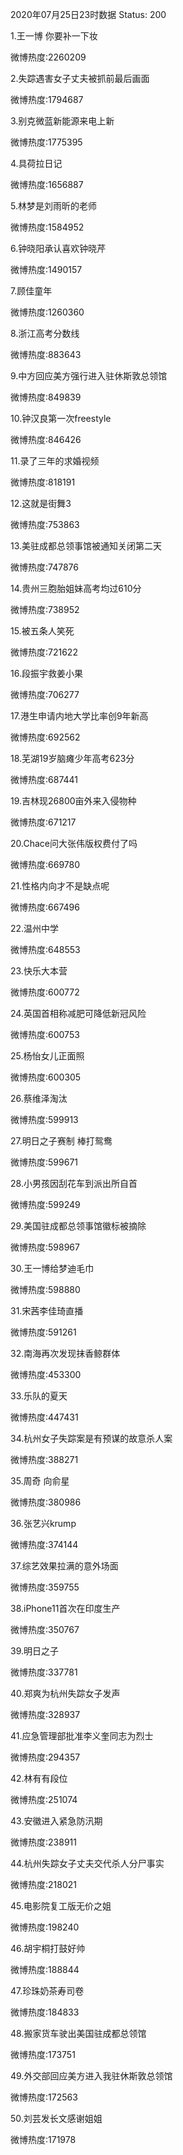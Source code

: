 2020年07月25日23时数据
Status: 200

1.王一博 你要补一下妆

微博热度:2260209

2.失踪遇害女子丈夫被抓前最后画面

微博热度:1794687

3.别克微蓝新能源来电上新

微博热度:1775395

4.具荷拉日记

微博热度:1656887

5.林梦是刘雨昕的老师

微博热度:1584952

6.钟晓阳承认喜欢钟晓芹

微博热度:1490157

7.顾佳童年

微博热度:1260360

8.浙江高考分数线

微博热度:883643

9.中方回应美方强行进入驻休斯敦总领馆

微博热度:849839

10.钟汉良第一次freestyle

微博热度:846426

11.录了三年的求婚视频

微博热度:818191

12.这就是街舞3

微博热度:753863

13.美驻成都总领事馆被通知关闭第二天

微博热度:747876

14.贵州三胞胎姐妹高考均过610分

微博热度:738952

15.被五条人笑死

微博热度:721622

16.段振宇救姜小果

微博热度:706277

17.港生申请内地大学比率创9年新高

微博热度:692562

18.芜湖19岁脑瘫少年高考623分

微博热度:687441

19.吉林现26800亩外来入侵物种

微博热度:671217

20.Chace问大张伟版权费付了吗

微博热度:669780

21.性格内向才不是缺点呢

微博热度:667496

22.温州中学

微博热度:648553

23.快乐大本营

微博热度:600772

24.英国首相称减肥可降低新冠风险

微博热度:600753

25.杨怡女儿正面照

微博热度:600305

26.蔡维泽淘汰

微博热度:599913

27.明日之子赛制 棒打鸳鸯

微博热度:599671

28.小男孩因刮花车到派出所自首

微博热度:599249

29.美国驻成都总领事馆徽标被摘除

微博热度:598967

30.王一博给梦迪毛巾

微博热度:598880

31.宋茜李佳琦直播

微博热度:591261

32.南海再次发现抹香鲸群体

微博热度:453300

33.乐队的夏天

微博热度:447431

34.杭州女子失踪案是有预谋的故意杀人案

微博热度:388271

35.周奇 向俞星

微博热度:380986

36.张艺兴krump

微博热度:374144

37.综艺效果拉满的意外场面

微博热度:359755

38.iPhone11首次在印度生产

微博热度:350767

39.明日之子

微博热度:337781

40.郑爽为杭州失踪女子发声

微博热度:328937

41.应急管理部批准李义奎同志为烈士

微博热度:294357

42.林有有段位

微博热度:251074

43.安徽进入紧急防汛期

微博热度:238911

44.杭州失踪女子丈夫交代杀人分尸事实

微博热度:218021

45.电影院复工版无价之姐

微博热度:198240

46.胡宇桐打鼓好帅

微博热度:188844

47.珍珠奶茶寿司卷

微博热度:184833

48.搬家货车驶出美国驻成都总领馆

微博热度:173751

49.外交部回应美方进入我驻休斯敦总领馆

微博热度:172563

50.刘芸发长文感谢姐姐

微博热度:171978

